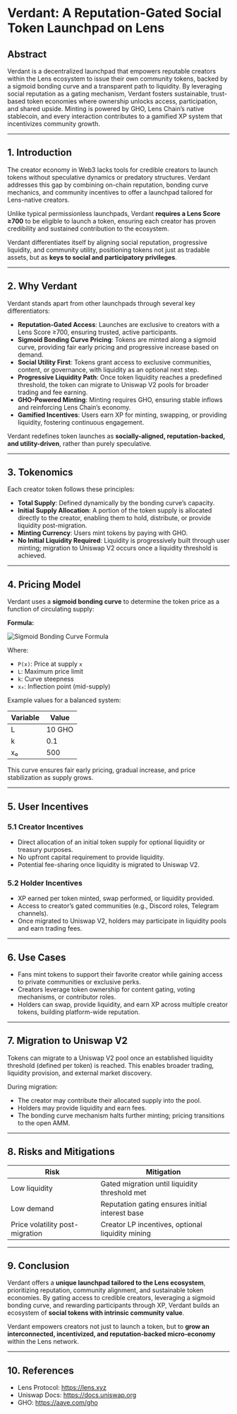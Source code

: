 # Verdant: A Reputation-Gated Social Token Launchpad on Lens

## Abstract

Verdant is a decentralized launchpad that empowers reputable creators within the Lens ecosystem to issue their own community tokens, backed by a sigmoid bonding curve and a transparent path to liquidity. By leveraging social reputation as a gating mechanism, Verdant fosters sustainable, trust-based token economies where ownership unlocks access, participation, and shared upside. Minting is powered by GHO, Lens Chain’s native stablecoin, and every interaction contributes to a gamified XP system that incentivizes community growth.

---

## 1. Introduction

The creator economy in Web3 lacks tools for credible creators to launch tokens without speculative dynamics or predatory structures. Verdant addresses this gap by combining on-chain reputation, bonding curve mechanics, and community incentives to offer a launchpad tailored for Lens-native creators.

Unlike typical permissionless launchpads, Verdant **requires a Lens Score ≥700** to be eligible to launch a token, ensuring each creator has proven credibility and sustained contribution to the ecosystem.

Verdant differentiates itself by aligning social reputation, progressive liquidity, and community utility, positioning tokens not just as tradable assets, but as **keys to social and participatory privileges**.

---

## 2. Why Verdant

Verdant stands apart from other launchpads through several key differentiators:

- **Reputation-Gated Access**: Launches are exclusive to creators with a Lens Score ≥700, ensuring trusted, active participants.
- **Sigmoid Bonding Curve Pricing**: Tokens are minted along a sigmoid curve, providing fair early pricing and progressive increase based on demand.
- **Social Utility First**: Tokens grant access to exclusive communities, content, or governance, with liquidity as an optional next step.
- **Progressive Liquidity Path**: Once token liquidity reaches a predefined threshold, the token can migrate to Uniswap V2 pools for broader trading and fee earning.
- **GHO-Powered Minting**: Minting requires GHO, ensuring stable inflows and reinforcing Lens Chain’s economy.
- **Gamified Incentives**: Users earn XP for minting, swapping, or providing liquidity, fostering continuous engagement.

Verdant redefines token launches as **socially-aligned, reputation-backed, and utility-driven**, rather than purely speculative.

---

## 3. Tokenomics

Each creator token follows these principles:

- **Total Supply**: Defined dynamically by the bonding curve’s capacity.
- **Initial Supply Allocation**: A portion of the token supply is allocated directly to the creator, enabling them to hold, distribute, or provide liquidity post-migration.
- **Minting Currency**: Users mint tokens by paying with GHO.
- **No Initial Liquidity Required**: Liquidity is progressively built through user minting; migration to Uniswap V2 occurs once a liquidity threshold is achieved.

---

## 4. Pricing Model

Verdant uses a **sigmoid bonding curve** to determine the token price as a function of circulating supply:

**Formula:**

![Sigmoid Bonding Curve Formula](A_digital_image_displays_the_sigmoid_curve_formula.png)

Where:

- `P(x)`: Price at supply `x`
- `L`: Maximum price limit
- `k`: Curve steepness
- `x₀`: Inflection point (mid-supply)

Example values for a balanced system:

| Variable | Value  |
|----------|--------|
| L        | 10 GHO |
| k        | 0.1    |
| x₀       | 500    |

This curve ensures fair early pricing, gradual increase, and price stabilization as supply grows.

---

## 5. User Incentives

### 5.1 Creator Incentives
- Direct allocation of an initial token supply for optional liquidity or treasury purposes.
- No upfront capital requirement to provide liquidity.
- Potential fee-sharing once liquidity is migrated to Uniswap V2.

### 5.2 Holder Incentives
- XP earned per token minted, swap performed, or liquidity provided.
- Access to creator’s gated communities (e.g., Discord roles, Telegram channels).
- Once migrated to Uniswap V2, holders may participate in liquidity pools and earn trading fees.

---

## 6. Use Cases

- Fans mint tokens to support their favorite creator while gaining access to private communities or exclusive perks.
- Creators leverage token ownership for content gating, voting mechanisms, or contributor roles.
- Holders can swap, provide liquidity, and earn XP across multiple creator tokens, building platform-wide reputation.

---

## 7. Migration to Uniswap V2

Tokens can migrate to a Uniswap V2 pool once an established liquidity threshold (defined per token) is reached. This enables broader trading, liquidity provision, and external market discovery.

During migration:
- The creator may contribute their allocated supply into the pool.
- Holders may provide liquidity and earn fees.
- The bonding curve mechanism halts further minting; pricing transitions to the open AMM.

---

## 8. Risks and Mitigations

| Risk                   | Mitigation                                     |
|-----------------------|------------------------------------------------|
| Low liquidity          | Gated migration until liquidity threshold met   |
| Low demand             | Reputation gating ensures initial interest base |
| Price volatility post-migration | Creator LP incentives, optional liquidity mining |

---

## 9. Conclusion

Verdant offers a **unique launchpad tailored to the Lens ecosystem**, prioritizing reputation, community alignment, and sustainable token economies. By gating access to credible creators, leveraging a sigmoid bonding curve, and rewarding participants through XP, Verdant builds an ecosystem of **social tokens with intrinsic community value**.

Verdant empowers creators not just to launch a token, but to **grow an interconnected, incentivized, and reputation-backed micro-economy** within the Lens network.

---

## 10. References

- Lens Protocol: https://lens.xyz
- Uniswap Docs: https://docs.uniswap.org
- GHO: https://aave.com/gho
